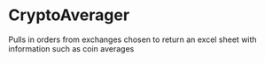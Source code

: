 # CryptoAverager
Pulls in orders from exchanges chosen to return an excel sheet with information such as coin averages
